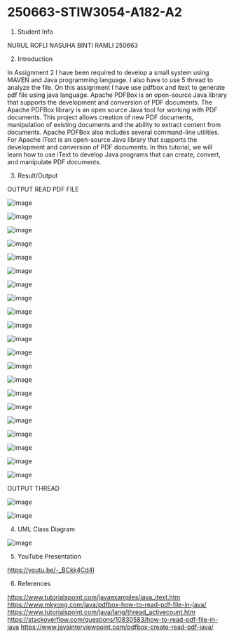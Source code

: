 # 250663-STIW3054-A182-A2

1.	Student Info

NURUL ROFLI NASUHA BINTI RAMLI 250663

2.	Introduction

In Assignment 2 I have been required to develop a small system using MAVEN and Java programming language. I also have to use 5 thread to analyze the file. On this assignment I have use pdfbox and itext to generate pdf file using java language. Apache PDFBox is an open-source Java library that supports the development and conversion of PDF documents. The Apache PDFBox library is an open source Java tool for working with PDF documents. This project allows creation of new PDF documents, manipulation of existing documents and the ability to extract content from documents. Apache PDFBox also includes several command-line utilities. For Apache iText is an open-source Java library that supports the development and conversion of PDF documents. In this tutorial, we will learn how to use iText to develop Java programs that can create, convert, and manipulate PDF documents.

3.	Result/Output

OUTPUT READ PDF FILE

![image](https://user-images.githubusercontent.com/37438580/55501745-a6273980-567d-11e9-9580-76004460d519.png)

![image](https://user-images.githubusercontent.com/37438580/55501815-d1aa2400-567d-11e9-890b-6cb8e141c01c.png)

![image](https://user-images.githubusercontent.com/37438580/55501913-09b16700-567e-11e9-8820-ad6c7978f9d7.png)

![image](https://user-images.githubusercontent.com/37438580/55501948-2057be00-567e-11e9-8923-f67781b674b5.png)

![image](https://user-images.githubusercontent.com/37438580/55501975-306f9d80-567e-11e9-8a09-0abf28f8279a.png)

![image](https://user-images.githubusercontent.com/37438580/55502069-54cb7a00-567e-11e9-9d60-9ef5d737333c.png)

![image](https://user-images.githubusercontent.com/37438580/55502155-83495500-567e-11e9-8044-1398305ae0fe.png)

![image](https://user-images.githubusercontent.com/37438580/55502182-93613480-567e-11e9-8fe1-9373dc6793bf.png)

![image](https://user-images.githubusercontent.com/37438580/55502203-a247e700-567e-11e9-8e11-6a963945fa01.png)

![image](https://user-images.githubusercontent.com/37438580/55502228-b12e9980-567e-11e9-9bb2-e7b7bd62bc01.png)

![image](https://user-images.githubusercontent.com/37438580/55502256-c0154c00-567e-11e9-90cb-41ecc1fce9a2.png)

![image](https://user-images.githubusercontent.com/37438580/55502303-dde2b100-567e-11e9-94bb-caac9350ce4a.png)

![image](https://user-images.githubusercontent.com/37438580/55502329-e9ce7300-567e-11e9-8b5f-937a687316c2.png)

![image](https://user-images.githubusercontent.com/37438580/55502357-f8b52580-567e-11e9-919f-801c8cfe7041.png)

![image](https://user-images.githubusercontent.com/37438580/55502381-05397e00-567f-11e9-8381-6721a8529b7a.png)

![image](https://user-images.githubusercontent.com/37438580/55502410-13879a00-567f-11e9-8e21-fb3c5b7756e2.png)

![image](https://user-images.githubusercontent.com/37438580/55502436-20a48900-567f-11e9-8d54-58ac2980a26a.png)

![image](https://user-images.githubusercontent.com/37438580/55502454-2b5f1e00-567f-11e9-98bd-6efdc8091abc.png)

![image](https://user-images.githubusercontent.com/37438580/55502475-374ae000-567f-11e9-8550-a86fa803a1bb.png)

![image](https://user-images.githubusercontent.com/37438580/55502501-4336a200-567f-11e9-844b-fe8c168ff619.png)

![image](https://user-images.githubusercontent.com/37438580/55502530-547fae80-567f-11e9-8106-dcbdd1cabc91.png)


OUTPUT THREAD

![image](https://user-images.githubusercontent.com/37438580/55502607-85f87a00-567f-11e9-8f61-8282255eee84.png)

![image](https://user-images.githubusercontent.com/37438580/55502629-97418680-567f-11e9-9e3e-035034458637.png)


4.	UML Class Diagram

![image](https://user-images.githubusercontent.com/37438580/55502683-b809dc00-567f-11e9-9768-4ca468cd4062.png)

5.	YouTube Presentation

https://youtu.be/-_BCkk4Cd4I

6.	References

https://www.tutorialspoint.com/javaexamples/java_itext.htm
https://www.mkyong.com/java/pdfbox-how-to-read-pdf-file-in-java/
https://www.tutorialspoint.com/java/lang/thread_activecount.htm
https://stackoverflow.com/questions/10830583/how-to-read-pdf-file-in-java
https://www.javainterviewpoint.com/pdfbox-create-read-pdf-java/
